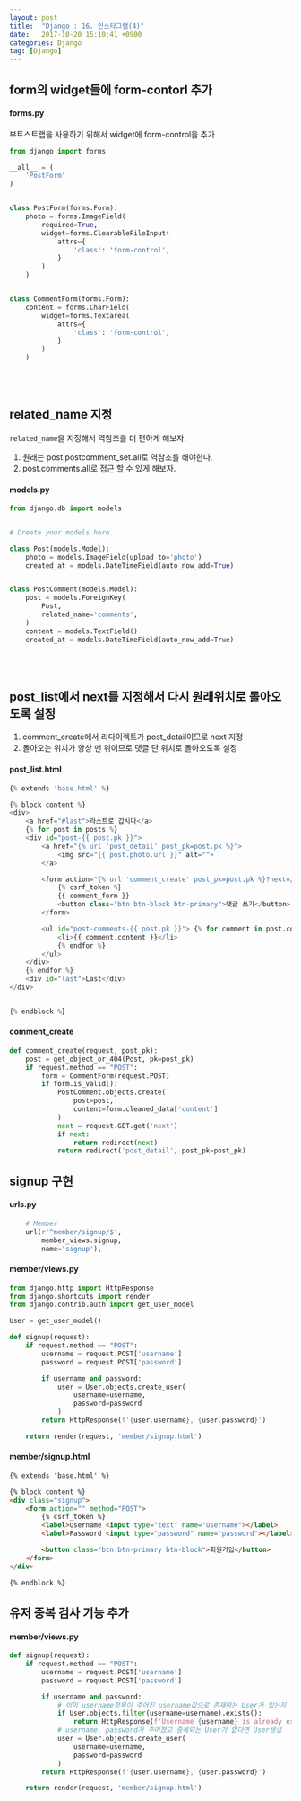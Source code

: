 ```yaml
---
layout: post
title:  "Django : 16. 인스타그램(4)"
date:   2017-10-20 15:10:41 +0900
categories: Django
tag: [Django]
---
```



## form의 widget들에 form-contorl 추가

#### forms.py

부트스트랩을 사용하기 위해서 widget에 form-control을 추가

```python
from django import forms

__all__ = (
    'PostForm'
)


class PostForm(forms.Form):
    photo = forms.ImageField(
        required=True,
        widget=forms.ClearableFileInput(
            attrs={
                'class': 'form-control',
            }
        )
    )


class CommentForm(forms.Form):
    content = forms.CharField(
        widget=forms.Textarea(
            attrs={
                'class': 'form-control',
            }
        )
    )
```

<br><br>

## related_name 지정

`related_name`을 지정해서 역참조를 더 편하게 해보자.

1. 원래는 post.postcomment_set.all로 역참조를 해야한다.
2. post.comments.all로 접근 할 수 있게 해보자.

#### models.py

```python
from django.db import models


# Create your models here.

class Post(models.Model):
    photo = models.ImageField(upload_to='photo')
    created_at = models.DateTimeField(auto_now_add=True)


class PostComment(models.Model):
    post = models.ForeignKey(
        Post,
        related_name='comments',
    )
    content = models.TextField()
    created_at = models.DateTimeField(auto_now_add=True)

```

<br><br>

## post_list에서 next를 지정해서 다시 원래위치로 돌아오도록 설정

1. comment\_create에서 리다이렉트가 post\_detail이므로 next 지정
2. 돌아오는 위치가 항상 맨 위이므로 댓글 단 위치로 돌아오도록 설정

#### post_list.html

```python
{% extends 'base.html' %}

{% block content %}
<div>
    <a href="#last">라스트로 갑시다</a>
    {% for post in posts %}
    <div id="post-{{ post.pk }}">
        <a href="{% url 'post_detail' post_pk=post.pk %}">
            <img src="{{ post.photo.url }}" alt="">
        </a>

        <form action="{% url 'comment_create' post_pk=post.pk %}?next=/post/#post-comments-{{ post.pk }}" method="POST">
            {% csrf_token %}
            {{ comment_form }}
            <button class="btn btn-block btn-primary">댓글 쓰기</button>
        </form>

        <ul id="post-comments-{{ post.pk }}"> {% for comment in post.comments.all %}
            <li>{{ comment.content }}</li>
            {% endfor %}
        </ul>
    </div>
    {% endfor %}
    <div id="last">Last</div>
</div>


{% endblock %}
```

#### comment_create

```python
def comment_create(request, post_pk):
    post = get_object_or_404(Post, pk=post_pk)
    if request.method == "POST":
        form = CommentForm(request.POST)
        if form.is_valid():
            PostComment.objects.create(
                post=post,
                content=form.cleaned_data['content']
            )
            next = request.GET.get('next')
            if next:
                return redirect(next)
            return redirect('post_detail', post_pk=post_pk)

```

## signup 구현

#### urls.py

```python
    # Member
    url(r'^member/signup/$',
        member_views.signup,
        name='signup'),
```

#### member/views.py

```python
from django.http import HttpResponse
from django.shortcuts import render
from django.contrib.auth import get_user_model

User = get_user_model()

def signup(request):
    if request.method == "POST":
        username = request.POST['username']
        password = request.POST['password']

        if username and password:
            user = User.objects.create_user(
                username=username,
                password=password
            )
        return HttpResponse(f'{user.username}, {user.password}')

    return render(request, 'member/signup.html')
```

#### member/signup.html

```html
{% extends 'base.html' %}

{% block content %}
<div class="signup">
    <form action="" method="POST">
        {% csrf_token %}
        <label>Username <input type="text" name="username"></label>
        <label>Password <input type="password" name="password"></label>

        <button class="btn btn-primary btn-block">회원가입</button>
    </form>
</div>

{% endblock %}
```

## 유저 중복 검사 기능 추가

#### member/views.py

```python
def signup(request):
    if request.method == "POST":
        username = request.POST['username']
        password = request.POST['password']

        if username and password:
            # 이미 username항목이 주어진 username값으로 존재하는 User가 있는지 검사
            if User.objects.filter(username=username).exists():
                return HttpResponse(f'Username {username} is already exist')
            # username, password가 주어졌고 중복되는 User가 없다면 User생성
            user = User.objects.create_user(
                username=username,
                password=password
            )
        return HttpResponse(f'{user.username}, {user.password}')

    return render(request, 'member/signup.html')
```
